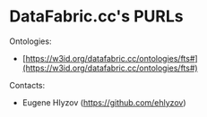 # DataFabric.cc's PURLs

Ontologies:

* [https://w3id.org/datafabric.cc/ontologies/fts#](https://w3id.org/datafabric.cc/ontologies/fts#)

Contacts:

* Eugene Hlyzov (https://github.com/ehlyzov)
